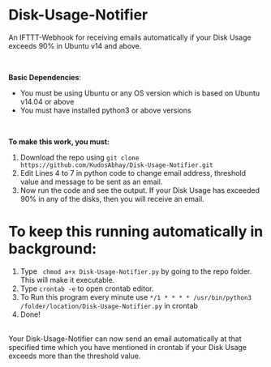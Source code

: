 # Disk-Usage-Notifier

An IFTTT-Webhook for receiving emails automatically if your Disk Usage exceeds 90% in Ubuntu v14 and above.

<br>

**Basic Dependencies**:
* You must be using Ubuntu or any OS version which is based on Ubuntu v14.04 or above
* You must have installed python3 or above versions

<br>

**To make this work, you must:**
1.  Download the repo using ```git clone https://github.com/KudosAbhay/Disk-Usage-Notifier.git```
5.  Edit Lines 4 to 7 in python code to change email address, threshold value and message to be sent as an email.
6.  Now run the code and see the output. If your Disk Usage has exceeded 90% in any of the disks, then you will receive an email.



# To keep this running automatically in background:
1.  Type ``` chmod a+x Disk-Usage-Notifier.py``` by going to the repo folder. This will make it executable.
2.  Type ``` crontab -e ``` to open crontab editor.
3.  To Run this program every minute use ``` */1 * * * * /usr/bin/python3 /folder/location/Disk-Usage-Notifier.py ``` in crontab
4.  Done! 

<br>
Your Disk-Usage-Notifier can now send an email automatically at that specified time which you have mentioned in crontab if your Disk Usage exceeds more than the threshold value.



